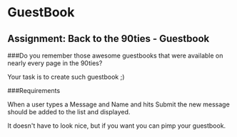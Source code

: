 # GuestBook
## Assignment: Back to the 90ties - Guestbook
###Do you remember those awesome guestbooks that were available on nearly every page in the 90ties?

Your task is to create such guestbook ;)

###Requirements

When a user types a Message and Name and hits Submit the new message should be added to the list and displayed.

It doesn't have to look nice, but if you want you can pimp your guestbook.
